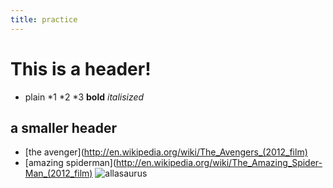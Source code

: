 ```yaml
---
title: practice
---
```


# This is a header!

* plain
	*1
	*2
	*3
	__bold__
	_italisized_

## a smaller header

+ [the avenger](http://en.wikipedia.org/wiki/The_Avengers_(2012_film)
+ [amazing spiderman](http://en.wikipedia.org/wiki/The_Amazing_Spider-Man_(2012_film)
![allasaurus](http://www.raul-martin.net/raulmartin/dosgaleria/allosaurus.jpg)